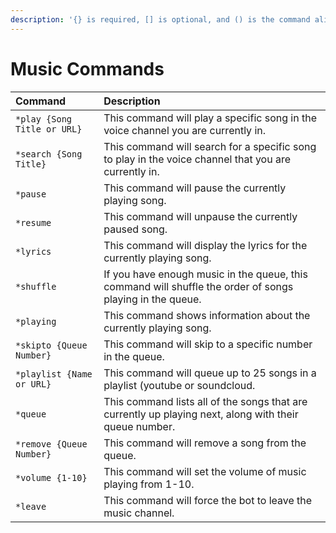 ```yaml
---
description: '{} is required, [] is optional, and () is the command alias.'
---
```


# Music Commands

| Command | Description |
| :--- | :--- |
| `*play {Song Title or URL}` | This command will play a specific song in the voice channel you are currently in. |
| `*search {Song Title}` | This command will search for a specific song to play in the voice channel that you are currently in. |
| `*pause` | This command will pause the currently playing song. |
| `*resume` | This command will unpause the currently paused song. |
| `*lyrics` | This command will display the lyrics for the currently playing song. |
| `*shuffle` | If you have enough music in the queue, this command will shuffle the order of songs playing in the queue. |
| `*playing` | This command shows information about the currently playing song. |
| `*skipto {Queue Number}` | This command will skip to a specific number in the queue. |
| `*playlist {Name or URL}` | This command will queue up to 25 songs in a playlist \(youtube or soundcloud. |
| `*queue` | This command lists all of the songs that are currently up playing next, along with their queue number. |
| `*remove {Queue Number}` | This command will remove a song from the queue. |
| `*volume {1-10}` | This command will set the volume of music playing from 1-10. |
| `*leave` | This command will force the bot to leave the music channel. |

